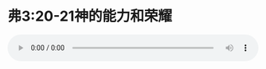 # 弗3:20-21神的能力和荣耀

<audio style="width: 100%;" preload="false" controls controlslist="nodownload"><source src="//file.simai.life/audio/mp3/old/12301.mp3" type="audio/mpeg">Your browser does not support the audio element.</audio>


